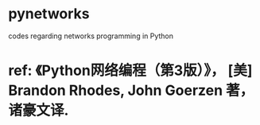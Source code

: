 # pynetworks
codes regarding networks programming in Python
# ref: 《Python网络编程（第3版）》， [美] Brandon Rhodes, John Goerzen 著，诸豪文译.
